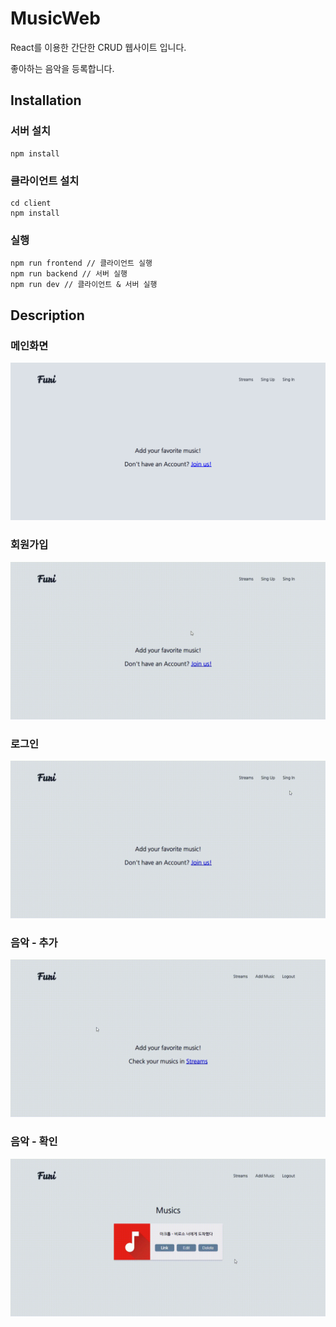 # MusicWeb

React를 이용한 간단한 CRUD 웹사이트 입니다.

좋아하는 음악을 등록합니다.

## Installation


### 서버 설치

```
npm install
```

### 클라이언트 설치

```
cd client
npm install
```

### 실행

```
npm run frontend // 클라이언트 실행
npm run backend // 서버 실행
npm run dev // 클라이언트 & 서버 실행
```

## Description


### 메인화면

![image](img/home.png)

### 회원가입

![image](img/mainregister.gif)

### 로그인

![image](img/login.gif)

### 음악 - 추가

![image](img/addmusic.gif)

### 음악 - 확인

![image](img/musicbtn.gif)
